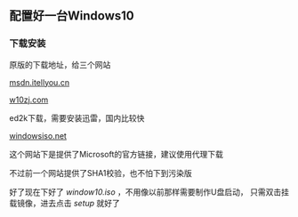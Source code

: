 ## 配置好一台Windows10

### 下载安装

原版的下载地址，给三个网站

[msdn.itellyou.cn](https://msdn.itellyou.cn)

[w10zj.com](http://www.w10zj.com/Win10xy/Win10yh_4188.html)

ed2k下载，需要安装迅雷，国内比较快

[windowsiso.net](http://windowsiso.net/windows-10-iso/windows-10-creators-update-1703-download-build-15063/free-windows-10-creators-update-1703-iso-download-successful/?windowsiso_id=8)

这个网站下是提供了Microsoft的官方链接，建议使用代理下载

不过前一个网站提供了SHA1校验，也不怕下到污染版

好了现在下好了 *window10.iso* ，不用像以前那样需要制作U盘启动，
只需双击挂载镜像，进去点击 *setup* 就好了
